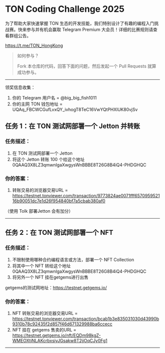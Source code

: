 # TON Coding Challenge 2025 

为了帮助大家快速掌握 TON 生态的开发技能，我们特别设计了有趣的编程入门挑战赛。快来参与并有机会赢取 Telegram Premium 大会员！详细的比赛规则请查看群组公告。

https://t.me/TON_HongKong

> 如何参与？
> 
> Fork 本仓库的代码，回答下面的问题，然后发起一个 Pull Requests 就算成功参与。

---

领奖信息收集：
1. 你的 Telegram 用户名 = @big_big_fish1011
2. 你的主网 TON 钱包地址 = UQAq_FBCWCGufLvxQY_ivhogT8TeC16VwYQtPHXlUK80vjSv

## 任务 1：在 TON 测试网部署一个 Jetton 并转账

### 任务描述：

1. 在 TON 测试网部署一个 Jetton
2. 将这个 Jetton 转账 100 个给这个地址 0QAAQ3X8LZ3qmwnIgaXwgysWnBBBE8T26G8B4iQ4-PHDGHQC


### 你的答案：

1. 转账交易的浏览器交易URL = https://testnet.tonviewer.com/transaction/9773824ae0071fff657095952116b90051dc7e1d26f954840bf7a5cbab380af0

（使用 Tolk 部署Jetton 会有加分）


---

## 任务 2：在 TON 测试网部署一个 NFT

### 任务描述：

1. 不限制使用哪种合约编程语言或方法，部署一个 NFT Collection
2. 将其中一个 NFT 转给这个地址 0QAAQ3X8LZ3qmwnIgaXwgysWnBBBE8T26G8B4iQ4-PHDGHQC
3. 将另外一个 NFT 挂在getgems进行出售

getgems的测试网地址：https://testnet.getgems.io/

### 你的答案：

1. NFT 转账交易的浏览器交易URL = https://testnet.tonviewer.com/transaction/bcab1b3e835031030d43990b9310b78c92435f2d857f46d671329988ba6ccecc
2. NFT 挂在 getgems 售卖的URL =  https://testnet.getgems.io/nft/EQDm98kgZ-WMEOXtjNLAKcrbxsiyJGsakw8T2jjOqCJy0Fg1


---

